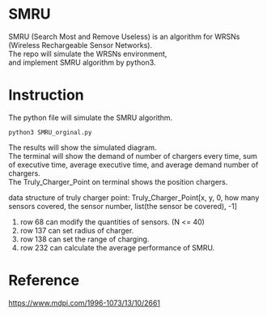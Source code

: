 # SMRU
SMRU (Search Most and Remove Useless) is an algorithm for WRSNs (Wireless Rechargeable Sensor Networks).  
The repo will simulate the WRSNs environment,  
and implement SMRU algorithm by python3.

# Instruction
The python file will simulate the SMRU algorithm.  
```
python3 SMRU_orginal.py
```

The results will show the simulated diagram.  
The terminal will show the demand of number of chargers every time, sum of executive time, average executive time, and average demand number of chargers.  
The Truly_Charger_Point on terminal shows the position chargers.  
  
data structure of truly charger point:
Truly_Charger_Point[x, y, 0, how many sensors covered, the sensor number, list(the sensor be covered), -1]

1. row 68 can modify the quantities of sensors. (N <= 40)  
2. row 137 can set radius of charger.  
3. row 138 can set the range of charging.
4. row 232 can calculate the average performance of SMRU.  


# Reference
https://www.mdpi.com/1996-1073/13/10/2661
